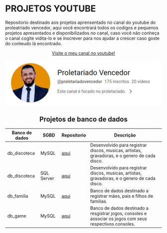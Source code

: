 # PROJETOS YOUTUBE

Repositorio destinado aos projetos aprensentado no canal do youtube do proleatriado vencedor, aqui você encontrará todos os codigos e pequenos projetos apresentados e disponibilizados no canal, caso você não conheça o canal cogite vidita-lo e se inscrever para nos ajudar a crescer caso goste do conteudo lá encontrado.

<div align="center">

[Visite o meu canal no youtube!](https://www.youtube.com/@proletariadovencedor)

[![Proletariado vencedor](./img/proletariado.png)](https://www.youtube.com/@proletariadovencedor)


## Projetos de banco de dados

|Banco de dados|SGBD| Repositorio | Descrição|
|-----------|----------|----------|-----------|
|db_discoteca|MySQL |[aqui](/db_discoteca/)|Desenvolvido para registrar discos, musicas, artistas, gravadoras, e o genero de cada disco.|
|db_discoteca|SQL Server | [aqui](https://github.com/Lucianolpsf/db_discoteca_SQL_SERVER)|Desenvolvido para registrar discos, musicas, artistas, gravadoras, e o genero de cada disco.|
|db_familia|MySQL |[aqui](/db_familia/)| Banco de dados destinado a registrar mães, pais e filhos de familias.|
|db_game|MySQL |[aqui](/db_game/)| Banco  de dados destinado a resgistrar jogos, consoles e associar os jogos com seus respectivos consoles.|

</div>